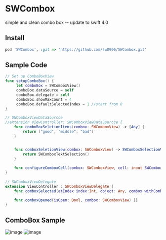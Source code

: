 # SWCombox
simple and clean combo box --  update to swift 4.0

## Install
```ruby
pod 'SWCombox', :git => 'https://github.com/sw0906/SWCombox.git'
```

## Sample Code
```swift
// Set up ComboBoxView
func setupComboBox() {
     let comboBox = SWComboxView()
     comboBox.dataSource = self
     comboBox.delegate = self
     comboBox.showMaxCount = 4
     comboBox.defaultSelectedIndex = 1 //start from 0
}

// SWComboxViewDataSourcce
//extension ViewController: SWComboxViewDataSourcce {
    func comboBoxSeletionItems(combox: SWComboxView) -> [Any] {
        return ["good", "middle", "bad"]
    }


    func comboxSeletionView(combox: SWComboxView) -> SWComboxSelectionView {
        return SWComboxTextSelection()
    }
    
    func configureComboxCell(combox: SWComboxView, cell: inout SWComboxSelectionCell) {}
}
    
// SWComboxViewDelegate
extension ViewController : SWComboxViewDelegate {
    func comboxSelected(atIndex index:Int, object: Any, combox withCombox: SWComboxView) {}

    func comboxOpened(isOpen: Bool, combox: SWComboxView) {}
}

```

## ComboBox Sample
![image](https://github.com/sw0906/SWCombox/blob/master/sample01.png) 
![image](https://github.com/sw0906/SWCombox/blob/master/sample02.png)
